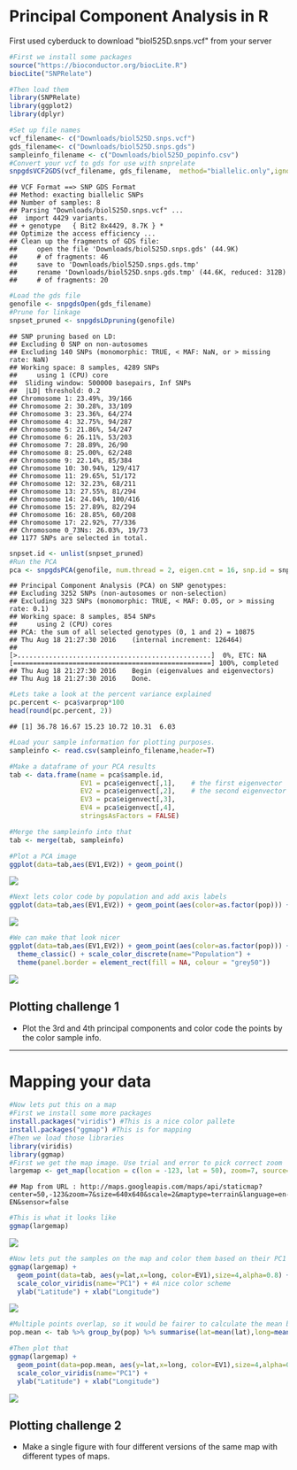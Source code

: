 # Principal Component Analysis in R

First used cyberduck to download "biol525D.snps.vcf" from your server

``` r
#First we install some packages
source("https://bioconductor.org/biocLite.R")
biocLite("SNPRelate")

#Then load them
library(SNPRelate)
library(ggplot2)
library(dplyr)
```

``` r
#Set up file names
vcf_filename<- c("Downloads/biol525D.snps.vcf")
gds_filename<- c("Downloads/biol525D.snps.gds")
sampleinfo_filename <- c("Downloads/biol525D_popinfo.csv")
#Convert your vcf to gds for use with snprelate
snpgdsVCF2GDS(vcf_filename, gds_filename,  method="biallelic.only",ignore.chr.prefix="Ha")
```

    ## VCF Format ==> SNP GDS Format
    ## Method: exacting biallelic SNPs
    ## Number of samples: 8
    ## Parsing "Downloads/biol525D.snps.vcf" ...
    ##  import 4429 variants.
    ## + genotype   { Bit2 8x4429, 8.7K } *
    ## Optimize the access efficiency ...
    ## Clean up the fragments of GDS file:
    ##     open the file 'Downloads/biol525D.snps.gds' (44.9K)
    ##     # of fragments: 46
    ##     save to 'Downloads/biol525D.snps.gds.tmp'
    ##     rename 'Downloads/biol525D.snps.gds.tmp' (44.6K, reduced: 312B)
    ##     # of fragments: 20

``` r
#Load the gds file
genofile <- snpgdsOpen(gds_filename)
#Prune for linkage
snpset_pruned <- snpgdsLDpruning(genofile)
```

    ## SNP pruning based on LD:
    ## Excluding 0 SNP on non-autosomes
    ## Excluding 140 SNPs (monomorphic: TRUE, < MAF: NaN, or > missing rate: NaN)
    ## Working space: 8 samples, 4289 SNPs
    ##     using 1 (CPU) core
    ##  Sliding window: 500000 basepairs, Inf SNPs
    ##  |LD| threshold: 0.2
    ## Chromosome 1: 23.49%, 39/166
    ## Chromosome 2: 30.28%, 33/109
    ## Chromosome 3: 23.36%, 64/274
    ## Chromosome 4: 32.75%, 94/287
    ## Chromosome 5: 21.86%, 54/247
    ## Chromosome 6: 26.11%, 53/203
    ## Chromosome 7: 28.89%, 26/90
    ## Chromosome 8: 25.00%, 62/248
    ## Chromosome 9: 22.14%, 85/384
    ## Chromosome 10: 30.94%, 129/417
    ## Chromosome 11: 29.65%, 51/172
    ## Chromosome 12: 32.23%, 68/211
    ## Chromosome 13: 27.55%, 81/294
    ## Chromosome 14: 24.04%, 100/416
    ## Chromosome 15: 27.89%, 82/294
    ## Chromosome 16: 28.85%, 60/208
    ## Chromosome 17: 22.92%, 77/336
    ## Chromosome 0_73Ns: 26.03%, 19/73
    ## 1177 SNPs are selected in total.

``` r
snpset.id <- unlist(snpset_pruned)
#Run the PCA
pca <- snpgdsPCA(genofile, num.thread = 2, eigen.cnt = 16, snp.id = snpset.id, missing.rate = 0.10, maf = 0.05)
```

    ## Principal Component Analysis (PCA) on SNP genotypes:
    ## Excluding 3252 SNPs (non-autosomes or non-selection)
    ## Excluding 323 SNPs (monomorphic: TRUE, < MAF: 0.05, or > missing rate: 0.1)
    ## Working space: 8 samples, 854 SNPs
    ##     using 2 (CPU) cores
    ## PCA: the sum of all selected genotypes (0, 1 and 2) = 10875
    ## Thu Aug 18 21:27:30 2016    (internal increment: 126464)
    ## 
    [>.................................................]  0%, ETC: NA    
    [==================================================] 100%, completed  
    ## Thu Aug 18 21:27:30 2016    Begin (eigenvalues and eigenvectors)
    ## Thu Aug 18 21:27:30 2016    Done.

``` r
#Lets take a look at the percent variance explained
pc.percent <- pca$varprop*100
head(round(pc.percent, 2))
```

    ## [1] 36.78 16.67 15.23 10.72 10.31  6.03

``` r
#Load your sample information for plotting purposes.
sampleinfo <- read.csv(sampleinfo_filename,header=T)

#Make a dataframe of your PCA results
tab <- data.frame(name = pca$sample.id,
                  EV1 = pca$eigenvect[,1],    # the first eigenvector
                  EV2 = pca$eigenvect[,2],    # the second eigenvector
                  EV3 = pca$eigenvect[,3],
                  EV4 = pca$eigenvect[,4],
                  stringsAsFactors = FALSE)

#Merge the sampleinfo into that
tab <- merge(tab, sampleinfo)

#Plot a PCA image
ggplot(data=tab,aes(EV1,EV2)) + geom_point()
```

![](figure/pca1-1.png)

``` r
#Next lets color code by population and add axis labels
ggplot(data=tab,aes(EV1,EV2)) + geom_point(aes(color=as.factor(pop))) + ylab("Principal component 2") + xlab("Principal component 1")
```

![](figure/pca1-2.png)

``` r
#We can make that look nicer
ggplot(data=tab,aes(EV1,EV2)) + geom_point(aes(color=as.factor(pop))) + ylab("Principal component 2") + xlab("Principal component 1") +
  theme_classic() + scale_color_discrete(name="Population") +
  theme(panel.border = element_rect(fill = NA, colour = "grey50")) 
```

![](figure/pca1-3.png)

Plotting challenge 1
--------------------

-   Plot the 3rd and 4th principal components and color code the points by the color sample info.

------------------------------------------------------------------------

Mapping your data
=================

``` r
#Now lets put this on a map
#First we install some more packages
install.packages("viridis") #This is a nice color pallete
install.packages("ggmap") #This is for mapping
#Then we load those libraries
library(viridis)
library(ggmap)
#First we get the map image. Use trial and error to pick correct zoom
largemap <- get_map(location = c(lon = -123, lat = 50), zoom=7, source="google", maptype="terrain")
```

    ## Map from URL : http://maps.googleapis.com/maps/api/staticmap?center=50,-123&zoom=7&size=640x640&scale=2&maptype=terrain&language=en-EN&sensor=false

``` r
#This is what it looks like
ggmap(largemap) 
```

![](figure/pca2-1.png)

``` r
#Now lets put the samples on the map and color them based on their PC1 score
ggmap(largemap) +  
  geom_point(data=tab, aes(y=lat,x=long, color=EV1),size=4,alpha=0.8) +
  scale_color_viridis(name="PC1") + #A nice color scheme
  ylab("Latitude") + xlab("Longitude")
```

![](figure/pca2-2.png)

``` r
#Multiple points overlap, so it would be fairer to calculate the mean by population, and we can do that using dplyr
pop.mean <- tab %>% group_by(pop) %>% summarise(lat=mean(lat),long=mean(long),EV1=mean(EV1))

#Then plot that
ggmap(largemap) +  
  geom_point(data=pop.mean, aes(y=lat,x=long, color=EV1),size=4,alpha=0.8) +
  scale_color_viridis(name="PC1") +
  ylab("Latitude") + xlab("Longitude")
```

![](figure/pca2-3.png)

Plotting challenge 2
--------------------

-   Make a single figure with four different versions of the same map with different types of maps.
